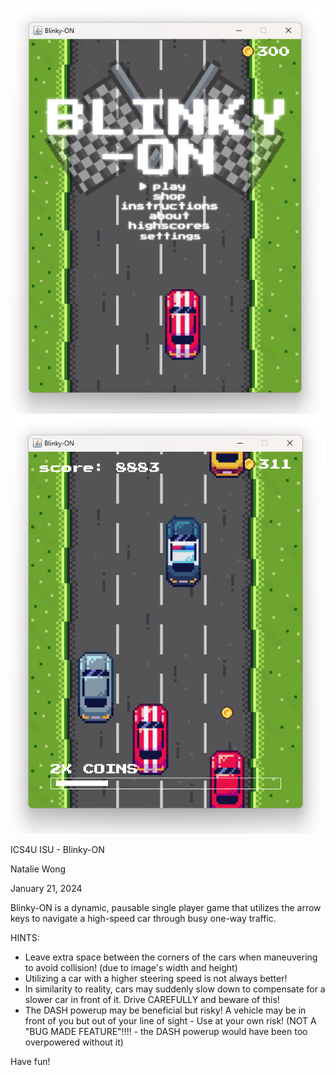 ![Main Menu](screenshots/menuSS.png)
![In-game](screenshots/ingameSS.png)

ICS4U ISU - Blinky-ON

Natalie Wong

January 21, 2024

Blinky-ON is a dynamic, pausable single player game that utilizes the
arrow keys to navigate a high-speed car through busy one-way traffic.

HINTS:

- Leave extra space between the corners of the cars when maneuvering to avoid
  collision! (due to image's width and height)
- Utilizing a car with a higher steering speed is not always better!
- In similarity to reality, cars may suddenly slow down to compensate for
  a slower car in front of it. Drive CAREFULLY and beware of this!
- The DASH powerup may be beneficial but risky!
  A vehicle may be in front of you but out of your line of sight - Use at your own risk!
  (NOT A "BUG MADE FEATURE"!!!! - the DASH powerup would have been too overpowered without it)

Have fun!
